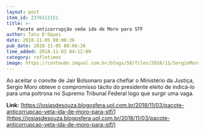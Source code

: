 ```yaml
---
layout: post
item_id: 2376111151
title: >-
    Pacote anticorrupção veda ida de Moro para STF
author: Tatu D'Oquei
date: 2018-11-05 08:06:26
pub_date: 2018-11-05 08:06:26
time_added: 2018-11-03 04:12:00
category: refletimos
image: https://conteudo.imguol.com.br/blogs/58/files/2018/11/SergioMoroNovasMedidasEstelitaHassCarazzaiFolha.jpg
---
```


Ao aceitar o convite de Jair Bolsonaro para chefiar o Ministério da Justiça, Sergio Moro obteve o compromisso tácito do presidente eleito de indicá-lo para uma poltrona no Supremo Tribunal Federal logo que surgir uma vaga.

**Link:** [https://josiasdesouza.blogosfera.uol.com.br/2018/11/03/pacote-anticorrupcao-veta-ida-de-moro-para-stf/](https://josiasdesouza.blogosfera.uol.com.br/2018/11/03/pacote-anticorrupcao-veta-ida-de-moro-para-stf/)

